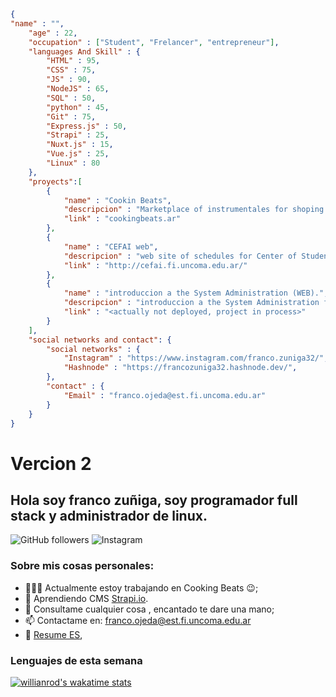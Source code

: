 ```json
{
"name" : "",
    "age" : 22,
    "occupation" : ["Student", "Frelancer", "entrepreneur"],
    "languages And Skill" : {
  		"HTML" : 95, 
        "CSS" : 75, 
        "JS" : 90, 
        "NodeJS" : 65, 
        "SQL" : 50, 
        "python" : 45,
        "Git" : 75,
        "Express.js" : 50,
        "Strapi" : 25,
        "Nuxt.js" : 15,
        "Vue.js" : 25,
        "Linux" : 80
    },
    "proyects":[
        {
            "name" : "Cookin Beats",
            "descripcion" : "Marketplace of instrumentales for shoping music.",
            "link" : "cookingbeats.ar"
        },
        {
            "name" : "CEFAI web",
            "descripcion" : "web site of schedules for Center of Student the Computer Science faculty. Actually i´m not participe in the develop.",
            "link" : "http://cefai.fi.uncoma.edu.ar/"
        },
        {
            "name" : "introduccion a the System Administration (WEB).",
            "descripcion" : "introduccion a the System Administration for the Tecnicatura Universitaria the System Administration and Software Free, in the Science Computer Faculty, at the University Nacional de Comahue.",
            "link" : "<actually not deployed, project in process>"
        }
    ],
    "social networks and contact": {
        "social networks" : {
            "Instagram" : "https://www.instagram.com/franco.zuniga32/",
            "Hashnode" : "https://francozuniga32.hashnode.dev/",
        },
        "contact" : {
            "Email" : "franco.ojeda@est.fi.uncoma.edu.ar"
        }
    }
}

```

 # Vercion 2

## Hola soy franco zuñiga, soy programador full stack y administrador de linux.

![GitHub followers](https://img.shields.io/github/followers/francoZuniga32?style=social) ![Instagram](https://img.shields.io/badge/Instagram-Perfil-red)

### Sobre mis cosas personales:

  - 👨🏽‍💻 Actualmente estoy trabajando en Cooking Beats :wink:;
  - 🌱 Aprendiendo CMS [Strapi.io](https://strapi.io/). 
  - 💬 Consultame cualquier cosa , encantado te dare una mano;
  - 📫 Contactame en: franco.ojeda@est.fi.uncoma.edu.ar
  - 📝 [Resume ES](https://drive.google.com/file/d/1sZ5DFLoYLKvJmgoyJc6VZs-JYROl7A9o/view), [](https://img.shields.io/badge/Instagram-Perfil-red)

### Lenguajes de esta semana
[![willianrod's wakatime stats](https://github-readme-stats.vercel.app/api/wakatime?username=francozuniga32)](https://github.com/anuraghazra/github-readme-stats)






